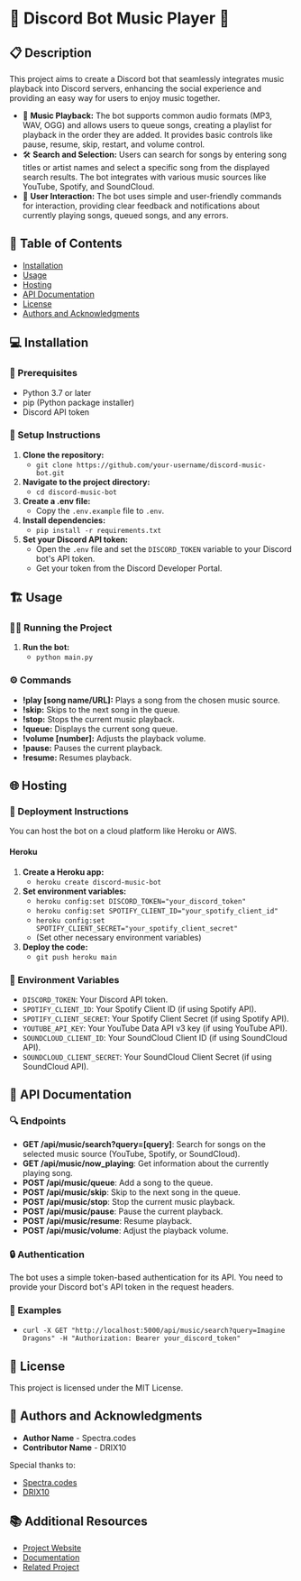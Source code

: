 # 🌟 Discord Bot Music Player 🌟

## 📋 Description

This project aims to create a Discord bot that seamlessly integrates music playback into Discord servers, enhancing the social experience and providing an easy way for users to enjoy music together.

- 🎯 **Music Playback:**  The bot supports common audio formats (MP3, WAV, OGG) and allows users to queue songs, creating a playlist for playback in the order they are added. It provides basic controls like pause, resume, skip, restart, and volume control.
- 🛠️ **Search and Selection:** Users can search for songs by entering song titles or artist names and select a specific song from the displayed search results. The bot integrates with various music sources like YouTube, Spotify, and SoundCloud.
- 🚀 **User Interaction:** The bot uses simple and user-friendly commands for interaction, providing clear feedback and notifications about currently playing songs, queued songs, and any errors.

## 📑 Table of Contents

- [Installation](#installation)
- [Usage](#usage)
- [Hosting](#hosting)
- [API Documentation](#api-documentation)
- [License](#license)
- [Authors and Acknowledgments](#authors-and-acknowledgments)

## 💻 Installation

### 🔧 Prerequisites

- Python 3.7 or later
- pip (Python package installer)
- Discord API token

### 🚀 Setup Instructions

1. **Clone the repository:**
   - `git clone https://github.com/your-username/discord-music-bot.git`
2. **Navigate to the project directory:**
   - `cd discord-music-bot`
3. **Create a .env file:**
   - Copy the `.env.example` file to `.env`.
4. **Install dependencies:**
   - `pip install -r requirements.txt`
5. **Set your Discord API token:**
   - Open the `.env` file and set the `DISCORD_TOKEN` variable to your Discord bot's API token.
   - Get your token from the Discord Developer Portal.

## 🏗️ Usage

### 🏃‍♂️ Running the Project

1. **Run the bot:**
   - `python main.py`

### ⚙️ Commands

- **!play [song name/URL]:** Plays a song from the chosen music source.
- **!skip:** Skips to the next song in the queue.
- **!stop:** Stops the current music playback.
- **!queue:** Displays the current song queue.
- **!volume [number]:** Adjusts the playback volume.
- **!pause:** Pauses the current playback.
- **!resume:** Resumes playback.

## 🌐 Hosting

### 🚀 Deployment Instructions

You can host the bot on a cloud platform like Heroku or AWS.

#### Heroku

1. **Create a Heroku app:**
   - `heroku create discord-music-bot`
2. **Set environment variables:**
   - `heroku config:set DISCORD_TOKEN="your_discord_token"`
   - `heroku config:set SPOTIFY_CLIENT_ID="your_spotify_client_id"`
   - `heroku config:set SPOTIFY_CLIENT_SECRET="your_spotify_client_secret"`
   - (Set other necessary environment variables)
3. **Deploy the code:**
   - `git push heroku main`

### 🔑 Environment Variables

- `DISCORD_TOKEN`: Your Discord API token.
- `SPOTIFY_CLIENT_ID`: Your Spotify Client ID (if using Spotify API).
- `SPOTIFY_CLIENT_SECRET`: Your Spotify Client Secret (if using Spotify API).
- `YOUTUBE_API_KEY`: Your YouTube Data API v3 key (if using YouTube API).
- `SOUNDCLOUD_CLIENT_ID`: Your SoundCloud Client ID (if using SoundCloud API).
- `SOUNDCLOUD_CLIENT_SECRET`: Your SoundCloud Client Secret (if using SoundCloud API).

## 📜 API Documentation

### 🔍 Endpoints

- **GET /api/music/search?query=[query]**: Search for songs on the selected music source (YouTube, Spotify, or SoundCloud).
- **GET /api/music/now_playing**: Get information about the currently playing song.
- **POST /api/music/queue**: Add a song to the queue.
- **POST /api/music/skip**: Skip to the next song in the queue.
- **POST /api/music/stop**: Stop the current music playback.
- **POST /api/music/pause**: Pause the current playback.
- **POST /api/music/resume**: Resume playback.
- **POST /api/music/volume**: Adjust the playback volume.

### 🔒 Authentication

The bot uses a simple token-based authentication for its API. You need to provide your Discord bot's API token in the request headers.

### 📝 Examples

- `curl -X GET "http://localhost:5000/api/music/search?query=Imagine Dragons" -H "Authorization: Bearer your_discord_token"`

## 📜 License

This project is licensed under the MIT License.

## 👥 Authors and Acknowledgments

- **Author Name** - Spectra.codes
- **Contributor Name** - DRIX10

Special thanks to:

- [Spectra.codes](https://spectra.codes)
- [DRIX10](https://github.com/Drix10)

## 📚 Additional Resources

- [Project Website](https://example.com)
- [Documentation](https://example.com/docs)
- [Related Project](https://example.com/related)
